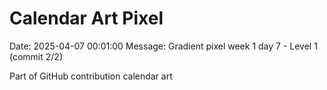 # Calendar Art Pixel

Date: 2025-04-07 00:01:00
Message: Gradient pixel week 1 day 7 - Level 1 (commit 2/2)

Part of GitHub contribution calendar art
